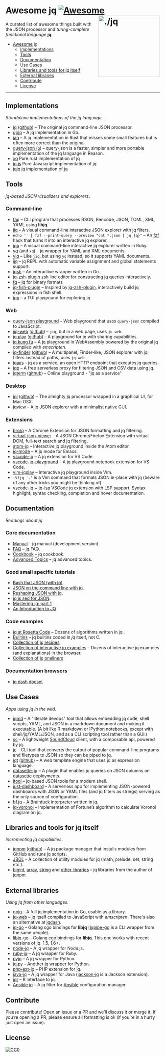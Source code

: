 Awesome jq [![Awesome](https://cdn.rawgit.com/sindresorhus/awesome/d7305f38d29fed78fa85652e3a63e154dd8e8829/media/badge.svg)](https://github.com/sindresorhus/awesome) [<img src="https://stedolan.github.io/jq/jq.png" width="200" align="right" alt="./jq">](https://github.com/stedolan/jq)
========================================================================

A curated list of awesome things built with the JSON processor and
_turing-complete functional language_ **jq**.

* [Awesome jq](#awesome-jq)
  * [Implementations](#implementations)
  * [Tools](#tools)
  * [Documentation](#documentation)
  * [Use Cases](#use-cases)
  * [Libraries and tools for jq itself](#libraries-and-tools-for-jq-itself)
  * [External libraries](#external-libraries)
  * [Contribute](#contribute)
  * [License](#license)

----


Implementations
------------------------------------------------------------------------

_Standalone implementations of the jq language._

* [jq](https://stedolan.github.io/jq/) ([github](https://github.com/stedolan/jq)) &ndash; The original jq command-line JSON processor.
* [gojq](https://github.com/itchyny/gojq) &ndash; A jq implementation in Go.
* [jaq](https://lib.rs/crates/jaq) &ndash; A jq implementation in Rust that misses some small features but is often more correct than the original.
* [query-json (`q`)](https://github.com/davesnx/query-json) &ndash; query-json is a faster, simpler and more portable implementation of the jq language in Reason.
* [xq](https://github.com/MiSawa/xq) Pure rust implementation of jq
* [jq.js](https://github.com/mwh/jqjs) Pure Javascript implementation of jq
* [jqjq](https://github.com/wader/jqjq) jq implementation of jq

Tools
------------------------------------------------------------------------

_jq-based JSON visualizers and explorers_.

### Command-line

* [faq](https://github.com/jzelinskie/faq) &ndash; CLI program that processes BSON, Bencode, JSON, TOML, XML, YAML using **libjq**.
* [jiq](https://github.com/fiatjaf/jiq) &ndash; A visual command-line interactive JSON explorer with jq filters.
* `echo '' | fzf --print-query --preview "cat *.json | jq {q}"` &ndash; An [fzf](https://github.com/junegunn/fzf) hack that turns it into an interactive jq explorer.
* [jqq](https://github.com/jcsalterego/jqq/) &ndash; A visual command-line interactive jq explorer written in Ruby.
* [yq](https://github.com/kislyuk/yq) (and `xq`) &ndash; jq wrapper for YAML and XML documents.
* [yiq](https://github.com/zoetrope/yiq) &ndash; Like `jiq`, but using `yq` instead, so it supports YAML documents.
* [ijq](https://github.com/fiatjaf/ijq) &ndash; jq REPL with automatic variable assignment and global statements support.
* [jqsh](https://github.com/bmatsuo/jqsh) &ndash; An interactive wrapper written in Go.
* [jq-zsh-plugin](https://github.com/reegnz/jq-zsh-plugin) zsh line editor for constructing jq queries interactively.
* [fq](https://github.com/wader/fq) &ndash; jq for binary formats
* [jq-fish-plugin](https://github.com/jihchi/jq-fish-plugin) &ndash; Inspired by [jq-zsh-plugin](https://github.com/reegnz/jq-zsh-plugin), interactively build jq expressions in fish shell.
* [jqp](https://github.com/noahgorstein/jqp) – a TUI playground for exploring jq.

### Web

* [query-json playground](https://query-json.netlify.app)  &ndash; Web playground that uses `query-json` compiled to JavaScript.
* [jiq-web](https://jq.alhur.es/jiq/) ([github](https://github.com/fiatjaf/jiq-web)) &ndash; `jiq`, but in a web page, uses `jq-web`.
* [jq play](https://jqplay.org/) ([github](https://github.com/jingweno/jqplay)) &ndash; A playground for jq with sharing capabilities.
* [jq kung fu](https://www.jqkungfu.com/) &ndash; A jq playground in WebAssembly powered by the original jq compiled with _emscripten_.
* [jq-finder](https://jq.alhur.es/finder/) ([github](https://github.com/fiatjaf/jq-finder)) &ndash; A multipanel, Finder-like, JSON explorer with jq filters instead of paths, uses `jq-web`.
* [jqaas](https://github.com/captn3m0/jqaas) &ndash; jq as a service, an open HTTP endpoint that executes jq queries.
* [jqp](https://github.com/sighrobot/jqp) &ndash; A free serverless proxy for filtering JSON and CSV data using jq.
* [jqterm](https://jqterm.com) ([github](https://github.com/remy/jqterm)) – Online playground - "jq as a service"

### Desktop

* [jqi](https://nire0510.github.io/jqi/) ([github](https://github.com/nire0510/jqi)) &ndash; The almighty jq processor wrapped in a graphical UI, for Mac OSX.
* [jqview](https://github.com/fiatjaf/jqview) &ndash; A jq JSON explorer with a minimalist native GUI.

### Extensions

* [bro/q](https://github.com/zalando-incubator/bro-q) &ndash; A Chrome Extension for JSON formatting and jq filtering.
* [virtual-json-viewer](https://github.com/paolosimone/virtual-json-viewer) &ndash; A JSON Chrome/Firefox Extension with virtual DOM, full-text search and jq filtering.
* [atom-jq](https://github.com/sanack/atom-jq) &ndash; Interactive jq playground inside the Atom editor.
* [jq-mode](https://github.com/ljos/jq-mode) &ndash; A jq mode for Emacs.
* [vscode-jq](https://github.com/andricDu/vscode-jq) &ndash; A jq extension for VS Code.
* [vscode-jq-playground](https://github.com/davidnussio/vscode-jq-playground) &ndash; A jq playground notebook extension for VS Code.
* [vim-jqplay](https://github.com/bfrg/vim-jqplay) &ndash; Interactive jq playground inside Vim.
* `:%!jq '.'` is a Vim command that formats JSON in-place with jq (beware of any other tricks you might be thinking of).
* [vscode-jq](https://github.com/wader/vscode-jq) + [jq-lsp](https://github.com/wader/jq-lsp) VSCode jq extension with LSP support. Syntax highlight, syntax checking, completion and hover documentation.

Documentation
------------------------------------------------------------------------

_Readings about jq_.

### Core documentation

* [Manual](https://stedolan.github.io/jq/manual/) &ndash; jq manual (development version).
* [FAQ](https://github.com/stedolan/jq/wiki/FAQ) &ndash; jq FAQ.
* [Cookbook](https://github.com/stedolan/jq/wiki/Cookbook) &ndash; jq cookbook.
* [Advanced Topics](https://github.com/stedolan/jq/wiki/Advanced-Topics) &ndash; jq advanced topics.

### Good small specific tutorials

* [Bash that JSON (with jq)](http://blog.librato.com/posts/jq-json).
* [JSON on the command line with jq](https://shapeshed.com/jq-json/).
* [Reshaping JSON with jq](https://programminghistorian.org/en/lessons/json-and-jq).
* [jq is sed for JSON](https://robots.thoughtbot.com/jq-is-sed-for-json).
* [Mastering jq: part 1](https://codefaster.substack.com/p/mastering-jq-part-1-59c)
* [An Introduction to JQ](https://earthly.dev/blog/jq-select/)

### Code examples

* [jq at Rosetta Code](http://rosettacode.org/wiki/Category:Jq) &ndash; Dozens of algorithms written in jq .
* [Builtins](https://github.com/stedolan/jq/blob/master/src/builtin.jq) &ndash; jq builtins coded in _jq_ itself, not C.
* [Collection of jq recipes](https://remysharp.com/drafts/jq-recipes)
* [Collection of interactive jq examples](https://ishan.page/blog/2023-11-06-jq-by-example/) &ndash; Dozens of interactive jq examples (and explanations) in the browser.
* [Collection of jq oneliners](https://nntrn.github.io/jq-recipes/)

### Documentation browsers

* [jq dash docset](https://github.com/wader/jq-dash-docset)

Use Cases
------------------------------------------------------------------------

_Apps using jq in the wild_.

* [jqmd](https://github.com/bashup/jqmd) &ndash; A "literate devops" tool that allows embedding jq code, shell scripts, YAML, and JSON in a markdown document and making it executable. (A bit like R markdown or IPython notebooks, except with shell/jq/YAML/JSON, and as a CLI scripting tool rather than a GUI.)
* [sc](https://github.com/annacrombie/sc) &ndash; A lightweight [SoundCloud](https://soundcloud.com/) client, with a composable api, powered by jq.
* [jc](https://github.com/kellyjonbrazil/jc) &ndash; CLI tool that converts the output of popular command-line programs and filetypes to JSON so they can be piped to jq.
* [jqt](https://fadado.github.io/jqt/index.html) ([github](https://github.com/fadado/jqt)) &ndash; A web template engine that uses jq as expression language.
* [datasette-jq](https://github.com/simonw/datasette-jq) &ndash; A plugin that enables jq queries on JSON columns on [datasette](https://datasette.readthedocs.io/) deployments.
* [jtool](https://github.com/fadado/jtool) &ndash; jq-based JSON tools for a modern shell.
* [just-dashboard](https://kantord.github.io/just-dashboard/) &ndash; A serverless app for implementing JSON-powered dashboards with JSON or YAML files (and jq filters as strings) serving as the only source of configuration.
* [bf.jq](https://github.com/MakeNowJust/bf.jq) &ndash; A Brainfuck interpreter written in jq.
* [jq-voronoi](https://github.com/hosuaby/jq-voronoi) &ndash; Implementation of Fortune’s algorithm to calculate Voronoi diagram on jq.

Libraries and tools for jq itself
------------------------------------------------------------------------

_Incrementing jq capabilities_.

* [jqnpm](https://joelpurra.com/projects/jqnpm/) ([github](https://github.com/joelpurra/jqnpm)) &ndash; A jq package manager that installs modules from GitHub and runs jq scripts.
* [JBOL](https://github.com/fadado/JBOL) &ndash; A collection of utility modules for jq (math, prelude, set, string etc.).
* [bigint](https://github.com/joelpurra/jq-bigint), [array](https://github.com/joelpurra/jq-disarray), [string](https://github.com/joelpurra/jq-stress) and [other libraries](https://github.com/joelpurra?utf8=%E2%9C%93&tab=repositories&q=jq) &ndash; jq libraries from the author of jqnpm.


External libraries
------------------------------------------------------------------------

_Using jq from other languages_.

* [gojq](https://github.com/itchyny/gojq) &ndash; A full jq implementation in Go, usable as a library.
* [jq-web](https://github.com/fiatjaf/jq-web) &ndash; jq itself compiled to JavaScript with _emscripten_. There's also an alternative at [jqdash](https://www.npmjs.com/package/jqdash).
* [jq-go](https://github.com/threatgrid/jq-go) &ndash; Golang cgo bindings for **libjq** ([jqpipe-go](https://github.com/threatgrid/jqpipe-go) is a CLI wrapper from the same people).
* [libjq-go](https://github.com/flant/libjq-go) &ndash; Golang cgo bindings for **libjq**. This one works with recent versions of jq: 1.5, 1.6+.
* [node-jq](https://github.com/sanack/node-jq) &ndash; A jq wrapper for Node.js.
* [ruby-jq](https://github.com/winebarrel/ruby-jq) &ndash; A jq wrapper for Ruby.
* [pyjq](https://github.com/doloopwhile/pyjq) &ndash; A jq wrapper for Python.
* [jq.py](https://github.com/mwilliamson/jq.py) &ndash; Another jq wrapper for Python.
* [php-ext-jq](https://github.com/kjdev/php-ext-jq) &ndash; PHP extension for jq.
* [java-jq](https://github.com/arakelian/java-jq) &ndash; A jq wrapper for Java ([jackson-jq](https://github.com/eiiches/jackson-jq) is a Jackson extension).
* [jqr](https://github.com/ropensci/jqr) &ndash; R interface to jq.
* [Ansible jq](https://github.com/moreati/jq-filter) &ndash; A jq filter for [Ansible](https://ansible.com) configuration manager.


Contribute
------------------------------------------------------------------------

Please contribute! Open an issue or a PR and we’ll discuss it or merge it. If
you’re opening a PR, please ensure all formatting is ok (if you’re in a hurry
just open an issue).


License
------------------------------------------------------------------------

[![CC0](https://licensebuttons.net/p/zero/1.0/88x31.png)](https://creativecommons.org/publicdomain/zero/1.0/)

